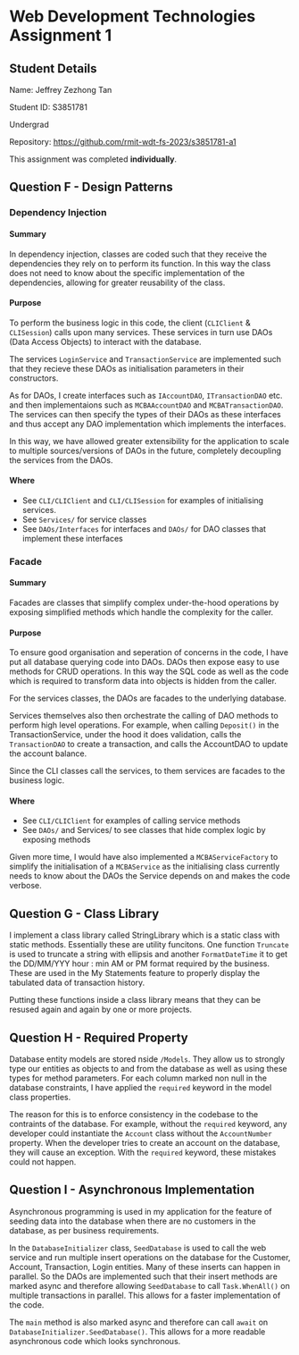 ﻿# Web Development Technologies Assignment 1

## Student Details

Name: Jeffrey Zezhong Tan

Student ID: S3851781

Undergrad

Repository: https://github.com/rmit-wdt-fs-2023/s3851781-a1

This assignment was completed <b>individually</b>.

## Question F - Design Patterns
### Dependency Injection
#### Summary
In dependency injection, classes are coded such that they receive the dependencies they rely on to perform its function. In this way the class does not need to know about the specific implementation of the dependencies, allowing for greater reusability of the class.

#### Purpose
To perform the business logic in this code, the client (`CLIClient` & `CLISession`) calls upon many services. These services in turn use DAOs (Data Access Objects) to interact with the database. 

The services `LoginService` and `TransactionService` are implemented such that they recieve these DAOs as initialisation parameters in their constructors. 

As for DAOs, I create interfaces such as `IAccountDAO`, `ITransactionDAO` etc. and then implementaions such as `MCBAAccountDAO` and `MCBATransactionDAO`. The services can then specify the types of their DAOs as these interfaces and thus accept any DAO implementation which implements the interfaces.

In this way, we have allowed greater extensibility for the application to scale to multiple sources/versions of DAOs in the future, completely decoupling the services from the DAOs.

#### Where
- See `CLI/CLIClient` and `CLI/CLISession` for examples of initialising services.
- See `Services/` for service classes
- See `DAOs/Interfaces` for interfaces and `DAOs/` for DAO classes that implement these interfaces

### Facade 
#### Summary
Facades are classes that simplify complex under-the-hood operations by exposing simplified methods which handle the complexity for the caller. 
#### Purpose
To ensure good organisation and seperation of concerns in the code, I have put all database querying code into DAOs. DAOs then expose easy to use methods for CRUD operations. In this way the SQL code as well as the code which is required to transform data into objects is hidden from the caller.

For the services classes, the DAOs are facades to the underlying database.

Services themselves also then orchestrate the calling of DAO methods to perform high level operations. For example, when calling `Deposit()` in the TransactionService, under the hood it does validation, calls the `TransactionDAO` to create a transaction, and calls the AccountDAO to update the account balance.

Since the CLI classes call the services, to them services are facades to the business logic.

#### Where
- See `CLI/CLIClient` for examples of calling service methods
- See `DAOs/` and Services/ to see classes that hide complex logic by exposing methods 

Given more time, I would have also implemented a `MCBAServiceFactory` to simplify the initialisation of a `MCBAService` as the initialising class currently needs to know about the DAOs the Service depends on and makes the code verbose.

## Question G - Class Library
I implement a class library called StringLibrary which is a static class with static methods. Essentially these are utility funcitons. One function `Truncate` is used to truncate a string with ellipsis and another `FormatDateTime` it to get the DD/MM/YYY hour : min AM or PM format required by the business. These are used in the My Statements feature to properly display the tabulated data of transaction history.

Putting these functions inside a class library means that they can be resused again and again by one or more projects.

## Question H - Required Property
Database entity models are stored nside `/Models`. They allow us to strongly type our entities as objects to and from the database as well as using these types for method parameters. For each column marked non null in the database constraints, I have applied the `required` keyword in the model class properties. 

The reason for this is to enforce consistency in the codebase to the contraints of the database. For example, without the `required` keyword, any developer could instantiate the `Account` class without the `AccountNumber` property. When the developer tries to create an account on the database, they will cause an exception. With the `required` keyword, these mistakes could not happen.

## Question I - Asynchronous Implementation
Asynchronous programming is used in my application for the feature of seeding data into the database when there are no customers in the database, as per business requirements.

In the `DatabaseInitializer` class, `SeedDatabase` is used to call the web service and run multiple insert operations on the database for the Customer, Account, Transaction, Login entities. Many of these inserts can happen in parallel. So the DAOs are implemented such that their insert methods are marked async and therefore allowing `SeedDatabase` to call `Task.WhenAll()` on multiple transactions in parallel. This allows for a faster implementation of the code.

The `main` method is also marked async and therefore can call `await` on `DatabaseInitializer.SeedDatabase()`. This allows for a more readable asynchronous code which looks synchronous.